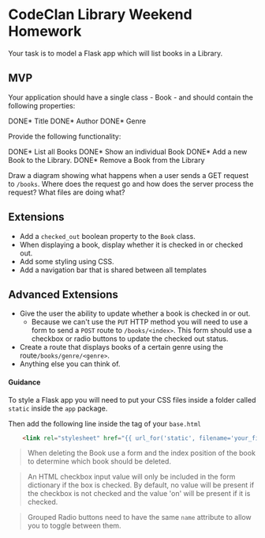 # CodeClan Library Weekend Homework

Your task is to model a Flask app which will list books in a Library.

## MVP

Your application should have a single class - Book - and should contain the following properties:

DONE* Title
DONE* Author
DONE* Genre

Provide the following functionality:

DONE* List all Books
DONE* Show an individual Book
DONE* Add a new Book to the Library.
DONE* Remove a Book from the Library
 
 Draw a diagram showing what happens when a user sends a GET request to `/books`. Where does the request go and how does the server process the request? What files are doing what?
 
## Extensions

* Add a `checked_out` boolean property to the `Book` class.
* When displaying a book, display whether it is checked in or checked out.
* Add some styling using CSS.
* Add a navigation bar that is shared between all templates

## Advanced Extensions

* Give the user the ability to update whether a book is checked in or out. 
    * Because we can't use the `PUT` HTTP method you will need to use a form to send a `POST` route to `/books/<index>`. This form should use a checkbox or radio buttons to update the checked out status.
* Create a route that displays books of a certain genre using the route`/books/genre/<genre>`.
* Anything else you can think of.

#### Guidance

To style a Flask app you will need to put your CSS files inside a folder called `static` inside the `app` package.

Then add the following line inside the <HEAD> tag of your `base.html`

```html
    <link rel="stylesheet" href="{{ url_for('static', filename='your_file_name.css') }}">
```

> When deleting the Book use a form and the index position of the book to determine which book should be deleted.

> An HTML checkbox input value will only be included in the form dictionary if the box is checked. By default, no value will be present if the checkbox is not checked and the value 'on' will be present if it is checked.

> Grouped Radio buttons need to have the same `name` attribute to allow you to toggle between them.
